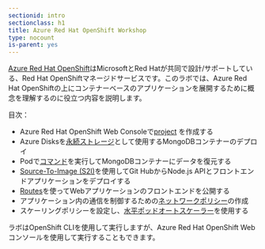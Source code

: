 ```yaml
---
sectionid: intro
sectionclass: h1
title: Azure Red Hat OpenShift Workshop
type: nocount
is-parent: yes
---
```


[Azure Red Hat OpenShift](https://azure.microsoft.com/en-us/services/openshift/)はMicrosoftとRed Hatが共同で設計/サポートしている、Red Hat OpenShiftマネージドサービスです。このラボでは、Azure Red Hat OpenShiftの上にコンテナーベースのアプリケーションを展開するために概念を理解するのに役立つ内容を説明します。

目次：

- Azure Red Hat OpenShift Web Consoleで[project](https://docs.openshift.com/aro/dev_guide/projects.html) を作成する
- Azure Disksを[永続ストレージ](https://docs.openshift.com/aro/dev_guide/persistent_volumes.html)として使用するMongoDBコンテナーのデプロイ
- Podで[コマンド](https://docs.openshift.com/aro/dev_guide/executing_remote_commands.html)を実行してMongoDBコンテナーにデータを復元する
- [Source-To-Image (S2I)](https://docs.openshift.com/aro/creating_images/s2i.html)を使用してGit HubからNode.js APIとフロントエンドアプリケーションをデプロイする
- [Routes](https://docs.openshift.com/aro/dev_guide/routes.html)を使ってWebアプリケーションのフロントエンドを公開する
- アプリケーション内の通信を制御するための[ネットワークポリシー](https://docs.openshift.com/aro/admin_guide/managing_networking.html#admin-guide-networking-networkpolicy)の作成
- スケーリングポリシーを設定し、[水平ポッドオートスケーラー](https://docs.openshift.com/aro/dev_guide/pod_autoscaling.html)を使用する


ラボはOpenShift CLIを使用して実行しますが、Azure Red Hat OpenShift Webコンソールを使用して実行することもできます。